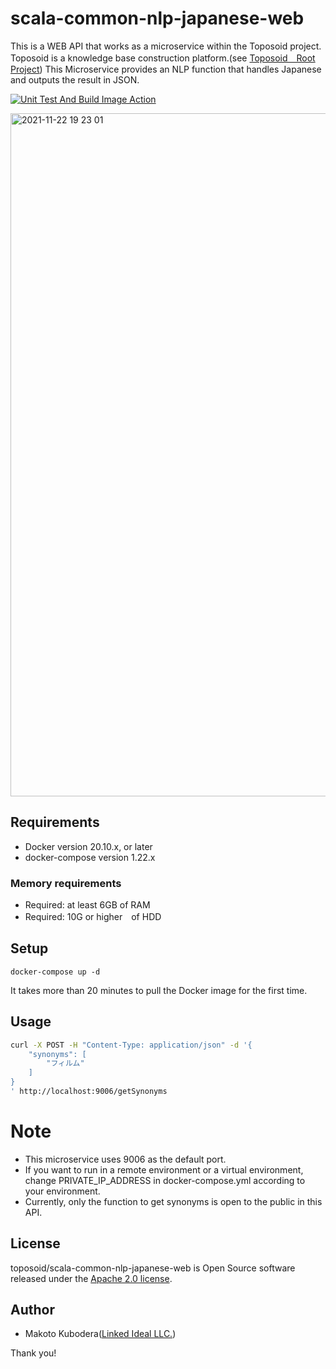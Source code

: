 # scala-common-nlp-japanese-web
This is a WEB API that works as a microservice within the Toposoid project.
Toposoid is a knowledge base construction platform.(see [Toposoid　Root Project](https://github.com/toposoid/toposoid.git))
This Microservice provides an NLP function that handles Japanese and outputs the result in JSON.

[![Unit Test And Build Image Action](https://github.com/toposoid/toposoid-sentence-parser-web/actions/workflows/action.yml/badge.svg?branch=main)](https://github.com/toposoid/toposoid-sentence-parser-web/actions/workflows/action.yml)

<img width="1093" alt="2021-11-22 19 23 01" src="https://user-images.githubusercontent.com/82787843/142844640-e1a8e27d-2b5b-4dbb-8e3d-c2ee20a6c53a.png">

## Requirements
* Docker version 20.10.x, or later
* docker-compose version 1.22.x

### Memory requirements
* Required: at least 6GB of RAM
* Required: 10G or higher　of HDD

## Setup
```bssh
docker-compose up -d
```
It takes more than 20 minutes to pull the Docker image for the first time.

## Usage
```bash
curl -X POST -H "Content-Type: application/json" -d '{
    "synonyms": [
        "フィルム"
    ]
}
' http://localhost:9006/getSynonyms
```

# Note
* This microservice uses 9006 as the default port.
* If you want to run in a remote environment or a virtual environment, change PRIVATE_IP_ADDRESS in docker-compose.yml according to your environment.
* Currently, only the function to get synonyms is open to the public in this API.

## License
toposoid/scala-common-nlp-japanese-web is Open Source software released under the [Apache 2.0 license](https://www.apache.org/licenses/LICENSE-2.0.html).

## Author
* Makoto Kubodera([Linked Ideal LLC.](https://linked-ideal.com/))

Thank you!
